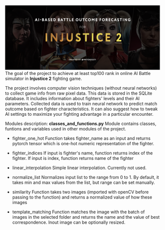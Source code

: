 ![Screenshot](banner.png)
The goal of the project to achieve at least top100 rank in online AI Battle simulator in **Injustice 2** fighting game. 

The project involves computer vision techniques (without neural networks) to collect game info from raw pixel data. This data is stored in the SQLite database. It includes information about fighters' levels and their AI parameters. Collected data is used to train neural network to predict match outcome based on fighter characteristics. It can also suggest how to tweak AI settings to maximize your fighting advantage in a particular encounter.

Modules description:
**classes_and_functions.py**
Module contains classes, funtions and variables used in other modules of the project.

- fighter_one_hot
Function takes fighter_name as an input and returns pytorch tensor which is one-hot numeric representation of the fighter.

- fighter_indices
If input is fighter's name, function returns index of the fighter. If input is index, function returns name of the fighter

- linear_interpolation
Simple linear interpolation. Currently not used.

- normalize_list
Normalizes input list to the range from 0 to 1. By default, it takes min and max values from the list, but range can be set manually.

- similarity
Function takes two images (imported with openCV before passing to the function) and returns a normalized value of how these images

- template_matching
Function matches the image with the batch of images in the selected folder and returns the name and the value of best correspondence. Inout image can be optionally resized.
